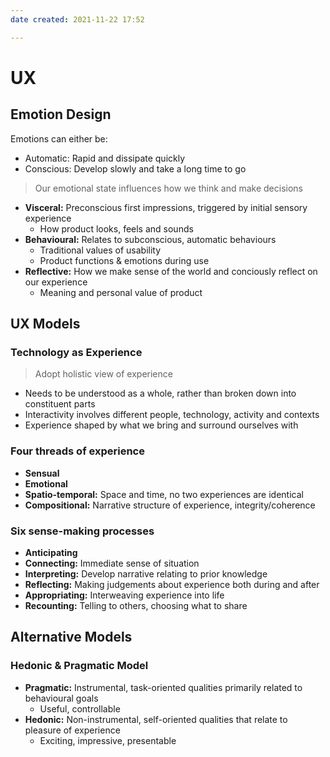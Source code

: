 ```yaml
---
date created: 2021-11-22 17:52

---
```


# UX

## Emotion Design

Emotions can either be:

- Automatic: Rapid and dissipate quickly
- Conscious: Develop slowly and take a long time to go

> Our emotional state influences how we think and make decisions

- **Visceral:** Preconscious first impressions, triggered by initial sensory experience
  - How product looks, feels and sounds
- **Behavioural:** Relates to subconscious, automatic behaviours
  - Traditional values of usability
  - Product functions & emotions during use
- **Reflective:** How we make sense of the world and conciously reflect on our experience
  - Meaning and personal value of product

## UX Models

### Technology as Experience

> Adopt holistic view of experience

- Needs to be understood as a whole, rather than broken down into constituent parts
- Interactivity involves different people, technology, activity and contexts
- Experience shaped by what we bring and surround ourselves with

### Four threads of experience

- **Sensual**
- **Emotional**
- **Spatio-temporal:** Space and time, no two experiences are identical
- **Compositional:** Narrative structure of experience, integrity/coherence

### Six sense-making processes

- **Anticipating**
- **Connecting:** Immediate sense of situation
- **Interpreting:** Develop narrative relating to prior knowledge
- **Reflecting:** Making judgements about experience both during and after
- **Appropriating:** Interweaving experience into life
- **Recounting:** Telling to others, choosing what to share

## Alternative Models

### Hedonic & Pragmatic Model

- **Pragmatic:** Instrumental, task-oriented qualities primarily related to behavioural goals
  - Useful, controllable
- **Hedonic:** Non-instrumental, self-oriented qualities that relate to pleasure of experience
  - Exciting, impressive, presentable
